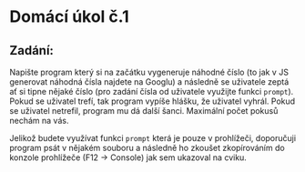 # Domácí úkol č.1
## Zadání:

Napište program který si na začátku vygeneruje náhodné číslo (to jak v JS generovat náhodná čísla najdete na Googlu) a následně se uživatele zeptá ať si tipne nějaké číslo (pro zadání čísla od uživatele využijte funkci `prompt`). Pokud se uživatel trefí, tak program vypíše hlášku, že uživatel vyhrál. Pokud se uživatel netrefil, program mu dá další šanci. Maximální počet pokusů nechám na vás.

Jelikož budete využívat funkci `prompt` která je pouze v prohlížeči, doporučuji program psát v nějakém souboru a následně ho zkoušet zkopírováním do konzole prohlížeče (F12 -> Console) jak sem ukazoval na cviku.